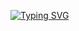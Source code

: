 [![Typing SVG](https://readme-typing-svg.demolab.com?font=Dash&color=F7F7F7&width=435&lines=Hey%2C+I'm+ozu+a+software+%26+web+developer)](https://git.io/typing-svg)
